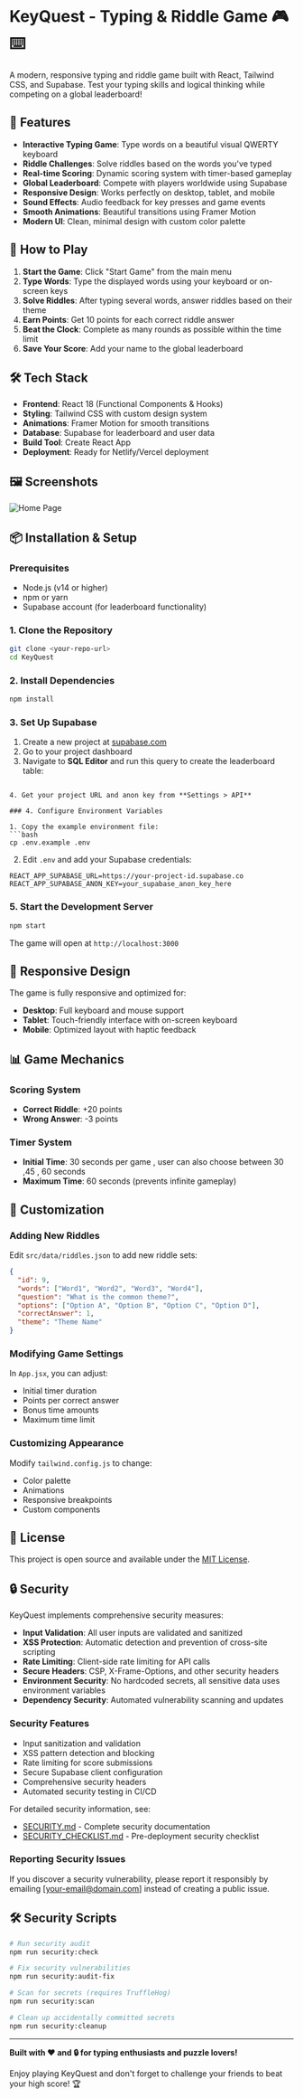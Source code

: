 # KeyQuest - Typing & Riddle Game 🎮⌨️

A modern, responsive typing and riddle game built with React, Tailwind CSS, and Supabase. Test your typing skills and logical thinking while competing on a global leaderboard!

## 🚀 Features

- **Interactive Typing Game**: Type words on a beautiful visual QWERTY keyboard
- **Riddle Challenges**: Solve riddles based on the words you've typed
- **Real-time Scoring**: Dynamic scoring system with timer-based gameplay
- **Global Leaderboard**: Compete with players worldwide using Supabase
- **Responsive Design**: Works perfectly on desktop, tablet, and mobile
- **Sound Effects**: Audio feedback for key presses and game events
- **Smooth Animations**: Beautiful transitions using Framer Motion
- **Modern UI**: Clean, minimal design with custom color palette

## 🎯 How to Play

1. **Start the Game**: Click "Start Game" from the main menu
2. **Type Words**: Type the displayed words using your keyboard or on-screen keys
3. **Solve Riddles**: After typing several words, answer riddles based on their theme
4. **Earn Points**: Get 10 points for each correct riddle answer
5. **Beat the Clock**: Complete as many rounds as possible within the time limit
6. **Save Your Score**: Add your name to the global leaderboard

## 🛠 Tech Stack

- **Frontend**: React 18 (Functional Components & Hooks)
- **Styling**: Tailwind CSS with custom design system
- **Animations**: Framer Motion for smooth transitions
- **Database**: Supabase for leaderboard and user data
- **Build Tool**: Create React App
- **Deployment**: Ready for Netlify/Vercel deployment

## 🖼️ Screenshots

![Home Page](https://i.ibb.co.com/KpN3DsrV/screencapture-localhost-3000-2025-10-03-01-24-15.png)


## 📦 Installation & Setup

### Prerequisites
- Node.js (v14 or higher)
- npm or yarn
- Supabase account (for leaderboard functionality)

### 1. Clone the Repository
```bash
git clone <your-repo-url>
cd KeyQuest
```

### 2. Install Dependencies
```bash
npm install
```

### 3. Set Up Supabase

1. Create a new project at [supabase.com](https://supabase.com)
2. Go to your project dashboard
3. Navigate to **SQL Editor** and run this query to create the leaderboard table:


```

4. Get your project URL and anon key from **Settings > API**

### 4. Configure Environment Variables

1. Copy the example environment file:
```bash
cp .env.example .env
```

2. Edit `.env` and add your Supabase credentials:
```env
REACT_APP_SUPABASE_URL=https://your-project-id.supabase.co
REACT_APP_SUPABASE_ANON_KEY=your_supabase_anon_key_here
```

### 5. Start the Development Server
```bash
npm start
```

The game will open at `http://localhost:3000`


## 📱 Responsive Design

The game is fully responsive and optimized for:
- **Desktop**: Full keyboard and mouse support
- **Tablet**: Touch-friendly interface with on-screen keyboard
- **Mobile**: Optimized layout with haptic feedback

## 📊 Game Mechanics

### Scoring System
- **Correct Riddle**: +20 points
- **Wrong Answer**: -3 points

### Timer System
- **Initial Time**: 30 seconds per game , user can also choose between 30 ,45 , 60 seconds
- **Maximum Time**: 60 seconds (prevents infinite gameplay)

## 🔧 Customization

### Adding New Riddles
Edit `src/data/riddles.json` to add new riddle sets:

```json
{
  "id": 9,
  "words": ["Word1", "Word2", "Word3", "Word4"],
  "question": "What is the common theme?",
  "options": ["Option A", "Option B", "Option C", "Option D"],
  "correctAnswer": 1,
  "theme": "Theme Name"
}
```

### Modifying Game Settings
In `App.jsx`, you can adjust:
- Initial timer duration
- Points per correct answer
- Bonus time amounts
- Maximum time limit

### Customizing Appearance
Modify `tailwind.config.js` to change:
- Color palette
- Animations
- Responsive breakpoints
- Custom components

## 📄 License

This project is open source and available under the [MIT License](LICENSE).

## 🔒 Security

KeyQuest implements comprehensive security measures:

- **Input Validation**: All user inputs are validated and sanitized
- **XSS Protection**: Automatic detection and prevention of cross-site scripting
- **Rate Limiting**: Client-side rate limiting for API calls
- **Secure Headers**: CSP, X-Frame-Options, and other security headers
- **Environment Security**: No hardcoded secrets, all sensitive data uses environment variables
- **Dependency Security**: Automated vulnerability scanning and updates

### Security Features
- Input sanitization and validation
- XSS pattern detection and blocking
- Rate limiting for score submissions
- Secure Supabase client configuration
- Comprehensive security headers
- Automated security testing in CI/CD

For detailed security information, see:
- [SECURITY.md](./SECURITY.md) - Complete security documentation
- [SECURITY_CHECKLIST.md](./SECURITY_CHECKLIST.md) - Pre-deployment security checklist

### Reporting Security Issues
If you discover a security vulnerability, please report it responsibly by emailing [your-email@domain.com] instead of creating a public issue.

## 🛠️ Security Scripts

```bash
# Run security audit
npm run security:check

# Fix security vulnerabilities
npm run security:audit-fix

# Scan for secrets (requires TruffleHog)
npm run security:scan

# Clean up accidentally committed secrets
npm run security:cleanup
```

---

**Built with ❤️ and 🔒 for typing enthusiasts and puzzle lovers!**

Enjoy playing KeyQuest and don't forget to challenge your friends to beat your high score! 🏆
